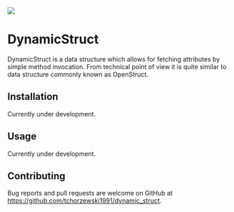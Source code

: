 <a href="https://codeclimate.com/github/tchorzewski1991/dynamic_struct/maintainability"><img src="https://api.codeclimate.com/v1/badges/c55cba74a803ae13b72a/maintainability" /></a>

# DynamicStruct

DynamicStruct is a data structure which allows for fetching attributes by simple method invocation. From technical point of view it is quite similar to data structure commonly known as OpenStruct.


## Installation

Currently under development.

## Usage

Currently under development.

## Contributing

Bug reports and pull requests are welcome on GitHub at https://github.com/tchorzewski1991/dynamic_struct.
